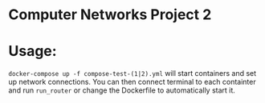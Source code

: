 # Computer Networks Project 2

# Usage:
`docker-compose up -f compose-test-(1|2).yml` will start containers and set up network connections.
You can then connect terminal to each containter and run `run_router` or change the Dockerfile to automatically start it.
